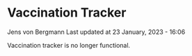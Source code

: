 Vaccination Tracker
================
Jens von Bergmann
Last updated at 23 January, 2023 - 16:06

Vaccination tracker is no longer functional.

